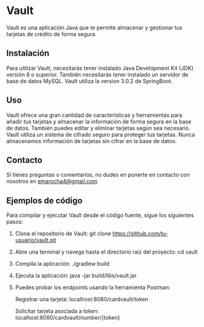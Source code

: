 # Vault

Vault es una aplicación Java que te permite almacenar y gestionar tus tarjetas de crédito de forma segura.

## Instalación

Para utilizar Vault, necesitarás tener instalado Java Development Kit (JDK) versión 8 o superior. También necesitarás tener instalado un servidor de base de datos MySQL. 
Vault utiliza la version 3.0.2 de SpringBoot.

## Uso

Vault ofrece una gran cantidad de características y herramientas para añadir tus tarjetas y almacenar la información de forma segura en la base de datos. También puedes editar y eliminar tarjetas según sea necesario.
Vault utiliza un sistema de cifrado seguro para proteger tus tarjetas. Nunca almacenamos información de tarjetas sin cifrar en la base de datos.


## Contacto

Si tienes preguntas o comentarios, no dudes en ponerte en contacto con nosotros en emarocha4@gmail.com

## Ejemplos de código

Para compilar y ejecutar Vault desde el código fuente, sigue los siguientes pasos:

1) Clona el repositorio de Vault: git clone https://github.com/tu-usuario/vault.git
2) Abre una terminal y navega hasta el directorio raíz del proyecto: cd vault
3) Compila la aplicación: ./gradlew build
4) Ejecuta la aplicación: java -jar build/libs/vault.jar
5) Puedes probar los endpoints usando la herramienta Postman:
 
   Registrar una tarjeta: localhost:8080/cardvault/token

   Solicitar tarjeta asociada a token: localhost:8080/cardvault/number/{token}

